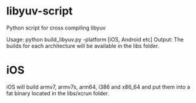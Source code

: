 # libyuv-script
Python script for cross compiling libyuv

Usage: python build_libyuv.py -platform [iOS, Android etc]
Output: The builds for each architecture will be available in the libs folder.

# iOS
iOS will build armv7, armv7s, arm64, i386 and x86_64 and put them into a fat binary located in the libs/xcrun folder.

